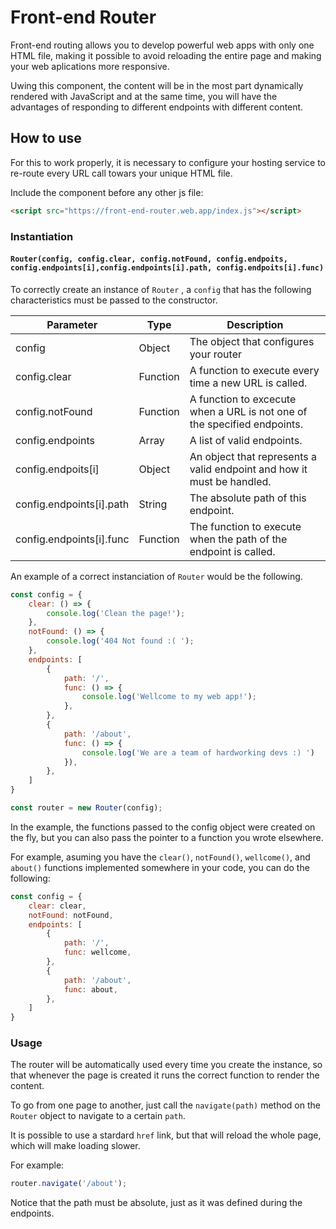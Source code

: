 # Front-end Router
Front-end routing allows you to develop powerful web apps with only one HTML file, making it possible to avoid reloading the entire page and making your web aplications more responsive.

Uwing this component, the content will be in the most part dynamically rendered with JavaScript and at the same time, you will have the advantages of responding to different endpoints with different content.

 ## How to use

 For this to work properly, it is necessary to configure your hosting service to re-route every URL call towars your unique HTML file.

 Include the component before any other js file:

 ```HTML
 <script src="https://front-end-router.web.app/index.js"></script>
 ```

### Instantiation

#### ```Router(config, config.clear, config.notFound, config.endpoits, config.endpoints[i],config.endpoints[i].path, config.endpoits[i].func)```

To correctly create an instance of  ``` Router ``` , a ```config``` that has the following characteristics must be passed to the constructor.

Parameter          | Type     | Description
----------         | -----    | ------------
config             | Object   | The object that configures your router
config.clear       | Function | A function to execute every time a new URL is called.
config.notFound    | Function | A function to excecute when a URL is not one of the specified endpoints.
config.endpoints   | Array    | A list of valid endpoints.
config.endpoits[i] | Object   | An object that represents a valid endpoint and how it must be handled.
config.endpoints[i].path | String | The absolute path of this endpoint.
config.endpoints[i].func | Function | The function to execute when the path of the endpoint is called.

An example of a correct instanciation of ```Router``` would be the following.

```Javascript
const config = {
    clear: () => {
        console.log('Clean the page!');
    },
    notFound: () => {
        console.log('404 Not found :( ');
    },
    endpoints: [
        {
            path: '/',
            func: () => {
                console.log('Wellcome to my web app!');
            },
        },
        {
            path: '/about',
            func: () => {
                console.log('We are a team of hardworking devs :) ')
            }),
        },
    ]
}

const router = new Router(config);
```

In the example, the functions passed to the config object were created on the fly, but you can also pass the pointer to a function you wrote elsewhere. 

For example, asuming you have the ```clear()```, ```notFound()```, ```wellcome()```, and ```about()``` functions implemented somewhere in your code, you can do the following:

```JavaScript
const config = {
    clear: clear,
    notFound: notFound,
    endpoints: [
        {
            path: '/',
            func: wellcome,
        },
        {
            path: '/about',
            func: about,
        },
    ]
}
```

### Usage

The router will be automatically used every time you create the instance, so that whenever the page is created it runs the correct function to render the content.

To go from one page to another, just call the ```navigate(path)``` method on the ```Router``` object to navigate to a certain ```path```. 

It is possible to use a stardard ```href``` link, but that will reload the whole page, which will make loading slower.

For example:

```JavaScript
router.navigate('/about');
```

Notice that the path must be absolute, just as it was defined during the endpoints.

